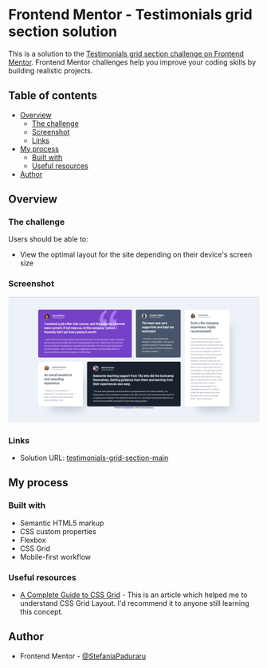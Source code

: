 # Frontend Mentor - Testimonials grid section solution

This is a solution to the [Testimonials grid section challenge on Frontend Mentor](https://www.frontendmentor.io/challenges/testimonials-grid-section-Nnw6J7Un7). Frontend Mentor challenges help you improve your coding skills by building realistic projects. 

## Table of contents

- [Overview](#overview)
  - [The challenge](#the-challenge)
  - [Screenshot](#screenshot)
  - [Links](#links)
- [My process](#my-process)
  - [Built with](#built-with)
  - [Useful resources](#useful-resources)
- [Author](#author)

## Overview

### The challenge

Users should be able to:

- View the optimal layout for the site depending on their device's screen size

### Screenshot

![](./desktop_solution.png)

### Links

- Solution URL: [testimonials-grid-section-main](https://github.com/StefaniaPaduraru/testimonials-grid-section-main.git)

## My process

### Built with

- Semantic HTML5 markup
- CSS custom properties
- Flexbox
- CSS Grid
- Mobile-first workflow

### Useful resources

- [A Complete Guide to CSS Grid](https://css-tricks.com/snippets/css/complete-guide-grid/) - This is an article which helped me to understand CSS Grid Layout. I'd recommend it to anyone still learning this concept.

## Author

- Frontend Mentor - [@StefaniaPaduraru](https://www.frontendmentor.io/profile/StefaniaPaduraru)
